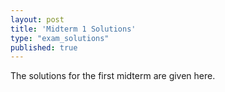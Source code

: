 ```yaml
---
layout: post
title: 'Midterm 1 Solutions'
type: "exam_solutions"
published: true
---
```


<!-- solutions are easier to write in markdown! -->

The solutions for the first midterm are given here.
